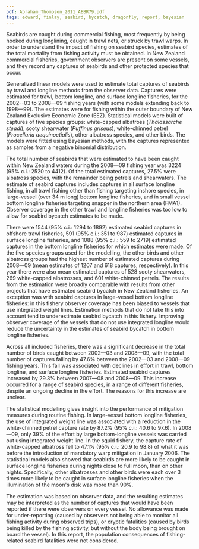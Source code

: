 ```yaml
---
pdf: Abraham_Thompson_2011_AEBR79.pdf
tags: edward, finlay, seabird, bycatch, dragonfly, report, bayesian
---
```

Seabirds are caught during commercial fishing, most frequently by being hooked during longlining, caught in trawl nets, or struck by trawl warps. In order to understand the impact of fishing on seabird species, estimates of the total mortality from fishing activity must be obtained. In New Zealand commercial fisheries, government observers are present on some vessels, and they record any captures of seabirds and other protected species that occur.

Generalized linear models were used to estimate total captures of seabirds by trawl and longline methods from the observer data. Captures were estimated for trawl, bottom longline, and surface longline fisheries, for the 2002--03 to 2008—09 fishing years (with some models extending back to 1998—99). The estimates were for fishing within the outer boundary of New Zealand Exclusive Economic Zone (EEZ). Statistical models were built of captures of five species groups: white-capped albatross (*Thalassarche steadi*), sooty shearwater (*Puffinus griseus*), white-chinned petrel (*Procellaria aequinoctialis*), other albatross species, and other birds. The models were fitted using Bayesian methods, with the captures represented as samples from a negative binomial distribution. 

The total number of seabirds that were estimated to have been caught within New Zealand waters during the 2008—09 fishing year was 3224 (95% c.i.: 2520 to 4412). Of the total estimated captures, 27.5% were albatross species, with the remainder being petrels and shearwaters. The estimate of seabird captures includes captures in all surface longline fishing, in all trawl fishing other than fishing targeting inshore species, in large-vessel (over 34 m long) bottom longline fisheries, and in small vessel bottom longline fisheries targeting snapper in the northern area (FMA1). Observer coverage in the other trawl and longline fisheries was too low to allow for seabird bycatch estimates to be made. 

There were 1544 (95% c.i.: 1294 to 1892) estimated seabird captures in offshore trawl fisheries, 591 (95% c.i.: 351 to 987) estimated captures in surface longline fisheries, and 1088 (95% c.i.: 559 to 2719) estimated captures in the bottom longline fisheries for which estimates were made. Of the five species groups used for the modelling, the other birds and other albatross groups had the highest number of estimated captures during 2008—09 (mean estimates of 1207 and 618 captures, respectively). In this year there were also mean estimated captures of 528 sooty shearwaters, 269 white-capped albatrosses, and 601 white-chinned petrels. The results from the estimation were broadly comparable with results from other projects that have estimated seabird bycatch in New Zealand fisheries. An exception was with seabird captures in large-vessel bottom longline fisheries: in this fishery observer coverage has been biased to vessels that use integrated weight lines. Estimation methods that do not take this into account tend to underestimate seabird bycatch in this fishery. Improving observer coverage of the vessels that do not use integrated longline would reduce the uncertainty in the estimates of seabird bycatch in bottom longline fisheries. 

Across all included fisheries, there was a significant decrease in the total number of birds caught between 2002—03 and 2008—09, with the total number of captures falling by 47.6% between the 2002—03 and 2008—09 fishing years. This fall was associated with declines in effort in trawl, bottom longline, and surface longline fisheries. Estimated seabird captures increased by 29.3% between 2007—08 and 2008—09. This increase occurred for a range of seabird species, in a range of different fisheries, despite an ongoing decline in the effort. The reasons for this increase are unclear. 

The statistical modelling gives insight into the performance of mitigation measures during routine fishing. In large-vessel bottom longline fisheries, the use of integrated weight line was associated with a reduction in the white-chinned petrel capture rate by 87.2% (95% c.i.: 40.6 to 97.6). In 2008—09, only 39% of the effort by large bottom-longline vessels was carried out using integrated weight line. In the squid fishery, the capture rate of white-capped albatross fell to 47.1% (95% c.i.: 20.9 to 98.8) of what it was before the introduction of mandatory warp mitigation in January 2006. The statistical models also showed that seabirds are more likely to be caught in surface longline fisheries during nights close to full moon, than on other nights. Specifically, other albatrosses and other birds were each over 3 times more likely to be caught in surface longline fisheries when the illumination of the moon's disk was more than 90%. 

The estimation was based on observer data, and the resulting estimates may be interpreted as the number of captures that would have been reported if there were observers on every vessel. No allowance was made for under-reporting (caused by observers not being able to monitor all fishing activity during observed trips), or cryptic fatalities (caused by birds being killed by the fishing activity, but without the body being brought on board the vessel). In this report, the population consequences of fishing-related seabird fatalities were not considered.

